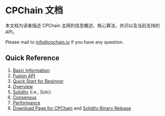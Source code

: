 # CPChain 文档

本文档为读者描述 CPChain 主网的信息概述、核心算法、共识以及当前支持的 API。

Please mail to <info@cpchain.io> if you have any question.

## Quick Reference

1. [Basic Information](./preliminaries/basic_information.md#basic-information)
2. [Fusion API](./api/cpc_fusion.md#fusion-api)
3. [Quick Start for Beginner](./quickstart/quickstart-beginner.md#quick-start-for-beginner)
4. [Overview](./preliminaries/overview.md#overview)
5. [Solidity](../solidity/docs/index.html) (i.e., Solc)
6. [Consensus](./detailed_algorithms/consensus.md#consensus)
7. [Performance](./performance/performance.md#performance)
8. [Download Page for CPChain](https://github.com/CPChain/chain/releases) and [Solidity Binary Release](./quickstart/quickstart.md#solidity-binary-release)

